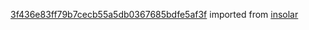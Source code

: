 [3f436e83ff79b7cecb55a5db0367685bdfe5af3f](https://github.com/insolar/insolar/commit/3f436e83ff79b7cecb55a5db0367685bdfe5af3f) imported from [insolar](https://github.com/insolar/insolar)
